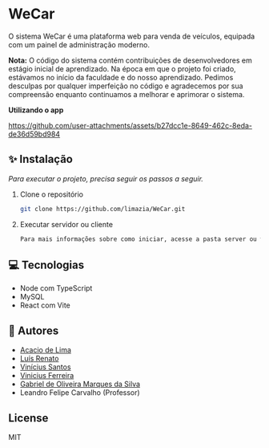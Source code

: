 # WeCar
O sistema WeCar é uma plataforma web para venda de veículos, equipada com um painel de administração moderno.
 
**Nota:** O código do sistema contém contribuições de desenvolvedores em estágio inicial de aprendizado. Na época em que o projeto foi criado, estávamos no início da faculdade e do nosso aprendizado. Pedimos desculpas por qualquer imperfeição no código e agradecemos por sua compreensão enquanto continuamos a melhorar e aprimorar o sistema.

**Utilizando o app**

https://github.com/user-attachments/assets/b27dcc1e-8649-462c-8eda-de36d59bd984

## ✨ Instalação
_Para executar o projeto, precisa seguir os passos a seguir._

1. Clone o repositório
   ```sh
   git clone https://github.com/limazia/WeCar.git
   ```
2. Executar servidor ou cliente
   ```sh
   Para mais informações sobre como iniciar, acesse a pasta server ou web
   ```

## 💻 Tecnologias 
  - Node com TypeScript
  - MySQL
  - React com Vite

## 🤴 Autores
* [Acacio de Lima](https://github.com/limazia)
* [Luís Renato](https://github.com/luisrenato02)
* [Vinícius Santos](https://github.com/dosantosv)
* [Vinicius Ferreira](https://github.com/Viniciusferreiraw)
* [Gabriel de Oliveira Marques da Silva](https://github.com/gabrieloliveira2111) 
* Leandro Felipe Carvalho (Professor)

## License
MIT

